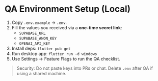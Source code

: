 # QA Environment Setup (Local)

1. Copy `.env.example` → `.env`.
2. Fill the values you received via a **one-time secret link**:
   - `SUPABASE_URL`
   - `SUPABASE_ANON_KEY`
   - `OPENAI_API_KEY`
3. Install deps: `flutter pub get`
4. Run desktop app: `flutter run -d windows`
5. Use Settings → Feature Flags to run the QA checklist.

> Security: Do not paste keys into PRs or chat. Delete `.env` after QA if using a shared machine.
